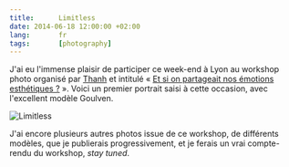 ```yaml
---
title:      Limitless
date: 2014-06-18 12:00:00 +02:00
lang:       fr
tags:       [photography]
---
```


J'ai eu l'immense plaisir de participer ce week-end à Lyon au workshop photo organisé par [Thanh](http://www.flou-sentimental.com/a-propos/) et intitulé « [Et si on partageait nos émotions esthétiques ?](http://workshops.flou-sentimental.com/) ». Voici un premier portrait saisi à cette occasion, avec l'excellent modèle Goulven.

![](20140614-Limitless.jpg "Limitless")

J'ai encore plusieurs autres photos issue de ce workshop, de différents modèles, que je publierais progressivement, et je ferais un vrai compte-rendu du workshop, *stay tuned*.
